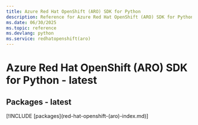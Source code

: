 ```yaml
---
title: Azure Red Hat OpenShift (ARO) SDK for Python
description: Reference for Azure Red Hat OpenShift (ARO) SDK for Python
ms.date: 06/30/2025
ms.topic: reference
ms.devlang: python
ms.service: redhatopenshift(aro)
---
```

# Azure Red Hat OpenShift (ARO) SDK for Python - latest
## Packages - latest
[!INCLUDE [packages](red-hat-openshift-(aro\)-index.md)]